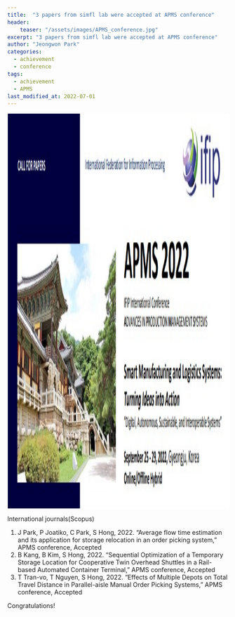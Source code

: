 ```yaml
---
title:  "3 papers from simfl lab were accepted at APMS conference"
header:
    teaser: "/assets/images/APMS_conference.jpg"
excerpt: "3 papers from simfl lab were accepted at APMS conference"
author: "Jeongwon Park"
categories:
  - achievement
  - conference
tags:
  - achievement
  - APMS
last_modified_at: 2022-07-01
---
```

<img align="center" width="900" height="900" style="border: 1px solid white" src="/assets/images/APMS_conference.jpg"> 

International journals(Scopus)
1.	J Park, P Joatiko, C Park, S Hong, 2022. “Average flow time estimation and its application for storage relocation in an order picking system,” APMS conference, Accepted
2.	B Kang, B Kim, S Hong, 2022. “Sequential Optimization of a Temporary Storage Location for Cooperative Twin Overhead Shuttles in a Rail-based Automated Container Terminal,” APMS conference, Accepted
3.	T Tran-vo, T Nguyen, S Hong, 2022. “Effects of Multiple Depots on Total Travel Distance in Parallel-aisle Manual Order Picking Systems,” APMS conference, Accepted

Congratulations!


